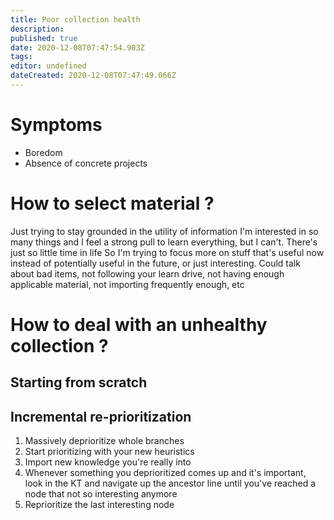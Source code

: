```yaml
---
title: Poor collection health
description: 
published: true
date: 2020-12-08T07:47:54.903Z
tags: 
editor: undefined
dateCreated: 2020-12-08T07:47:49.066Z
---
```


# Symptoms

- Boredom
- Absence of concrete projects

# How to select material ?

Just trying to stay grounded in the utility of information
I'm interested in so many things and I feel a strong pull to learn everything, but I can't. There's just so little time in life
So I'm trying to focus more on stuff that's useful now instead of potentially useful in the future, or just interesting.
Could talk about bad items, not following your learn drive, not having enough applicable material, not importing frequently enough, etc

# How to deal with an unhealthy collection ?

## Starting from scratch

## Incremental re-prioritization

1) Massively deprioritize whole branches
2) Start prioritizing with your new heuristics
3) Import new knowledge you're really into
4) Whenever something you deprioritized comes up and it's important, look in the KT and navigate up the ancestor line until you've reached a node that not so interesting anymore
5) Reprioritize the last interesting node